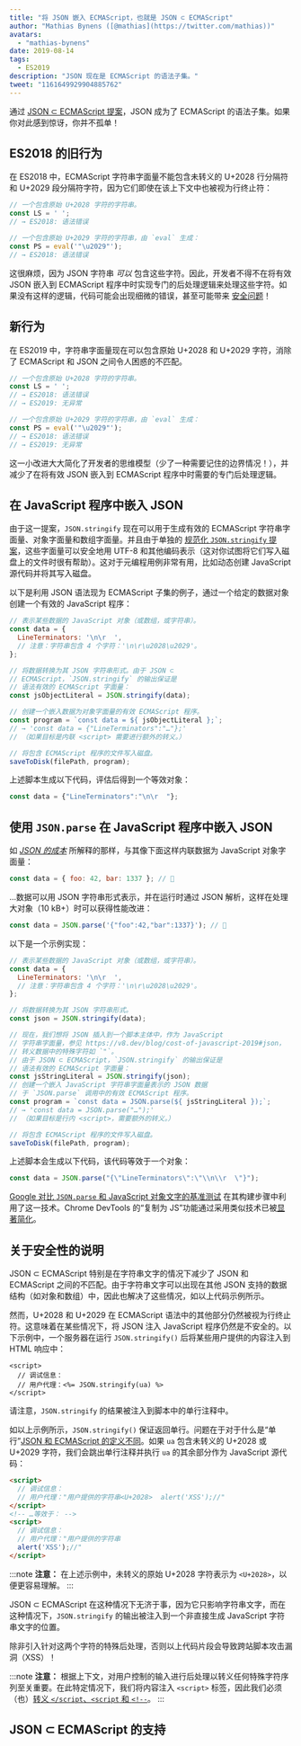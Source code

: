 ```yaml
---
title: "将 JSON 嵌入 ECMAScript，也就是 JSON ⊂ ECMAScript"
author: "Mathias Bynens ([@mathias](https://twitter.com/mathias))"
avatars:
  - "mathias-bynens"
date: 2019-08-14
tags:
  - ES2019
description: "JSON 现在是 ECMAScript 的语法子集。"
tweet: "1161649929904885762"
---
```

通过 [JSON ⊂ ECMAScript 提案](https://github.com/tc39/proposal-json-superset)，JSON 成为了 ECMAScript 的语法子集。如果你对此感到惊讶，你并不孤单！

## ES2018 的旧行为

在 ES2018 中，ECMAScript 字符串字面量不能包含未转义的 U+2028 行分隔符和 U+2029 段分隔符字符，因为它们即使在该上下文中也被视为行终止符：

```js
// 一个包含原始 U+2028 字符的字符串。
const LS = ' ';
// → ES2018: 语法错误

// 一个包含原始 U+2029 字符的字符串，由 `eval` 生成：
const PS = eval('"\u2029"');
// → ES2018: 语法错误
```

这很麻烦，因为 JSON 字符串 _可以_ 包含这些字符。因此，开发者不得不在将有效 JSON 嵌入到 ECMAScript 程序中时实现专门的后处理逻辑来处理这些字符。如果没有这样的逻辑，代码可能会出现细微的错误，甚至可能带来 [安全问题](#security)！

<!--truncate-->
## 新行为

在 ES2019 中，字符串字面量现在可以包含原始 U+2028 和 U+2029 字符，消除了 ECMAScript 和 JSON 之间令人困惑的不匹配。

```js
// 一个包含原始 U+2028 字符的字符串。
const LS = ' ';
// → ES2018: 语法错误
// → ES2019: 无异常

// 一个包含原始 U+2029 字符的字符串，由 `eval` 生成：
const PS = eval('"\u2029"');
// → ES2018: 语法错误
// → ES2019: 无异常
```

这一小改进大大简化了开发者的思维模型（少了一种需要记住的边界情况！），并减少了在将有效 JSON 嵌入到 ECMAScript 程序中时需要的专门后处理逻辑。

## 在 JavaScript 程序中嵌入 JSON

由于这一提案，`JSON.stringify` 现在可以用于生成有效的 ECMAScript 字符串字面量、对象字面量和数组字面量。并且由于单独的 [规范化 `JSON.stringify` 提案](/features/well-formed-json-stringify)，这些字面量可以安全地用 UTF-8 和其他编码表示（这对你试图将它们写入磁盘上的文件时很有帮助）。这对于元编程用例非常有用，比如动态创建 JavaScript 源代码并将其写入磁盘。

以下是利用 JSON 语法现为 ECMAScript 子集的例子，通过一个给定的数据对象创建一个有效的 JavaScript 程序：

```js
// 表示某些数据的 JavaScript 对象（或数组，或字符串）。
const data = {
  LineTerminators: '\n\r  ',
  // 注意：字符串包含 4 个字符：'\n\r\u2028\u2029'。
};

// 将数据转换为其 JSON 字符串形式。由于 JSON ⊂
// ECMAScript，`JSON.stringify` 的输出保证是
// 语法有效的 ECMAScript 字面量：
const jsObjectLiteral = JSON.stringify(data);

// 创建一个嵌入数据为对象字面量的有效 ECMAScript 程序。
const program = `const data = ${ jsObjectLiteral };`;
// → 'const data = {"LineTerminators":"…"};'
// （如果目标是内联 <script> 需要进行额外的转义。）

// 将包含 ECMAScript 程序的文件写入磁盘。
saveToDisk(filePath, program);
```

上述脚本生成以下代码，评估后得到一个等效对象：

```js
const data = {"LineTerminators":"\n\r  "};
```

## 使用 `JSON.parse` 在 JavaScript 程序中嵌入 JSON

如 [_JSON 的成本_](/blog/cost-of-javascript-2019#json) 所解释的那样，与其像下面这样内联数据为 JavaScript 对象字面量：

```js
const data = { foo: 42, bar: 1337 }; // 🐌
```

…数据可以用 JSON 字符串形式表示，并在运行时通过 JSON 解析，这样在处理大对象（10 kB+）时可以获得性能改进：

```js
const data = JSON.parse('{"foo":42,"bar":1337}'); // 🚀
```

以下是一个示例实现：

```js
// 表示某些数据的 JavaScript 对象（或数组，或字符串）。
const data = {
  LineTerminators: '\n\r  ',
  // 注意：字符串包含 4 个字符：'\n\r\u2028\u2029'。
};

// 将数据转换为其 JSON 字符串形式。
const json = JSON.stringify(data);

// 现在，我们想将 JSON 插入到一个脚本主体中，作为 JavaScript
// 字符串字面量，参见 https://v8.dev/blog/cost-of-javascript-2019#json，
// 转义数据中的特殊字符如 `"`。
// 由于 JSON ⊂ ECMAScript，`JSON.stringify` 的输出保证是
// 语法有效的 ECMAScript 字面量：
const jsStringLiteral = JSON.stringify(json);
// 创建一个嵌入 JavaScript 字符串字面量表示的 JSON 数据
// 于 `JSON.parse` 调用中的有效 ECMAScript 程序。
const program = `const data = JSON.parse(${ jsStringLiteral });`;
// → 'const data = JSON.parse("…");'
// （如果目标是行内 <script>，需要额外的转义。）

// 将包含 ECMAScript 程序的文件写入磁盘。
saveToDisk(filePath, program);
```

上述脚本会生成以下代码，该代码等效于一个对象：

```js
const data = JSON.parse("{\"LineTerminators\":\"\\n\\r  \"}");
```

[Google 对比 `JSON.parse` 和 JavaScript 对象文字的基准测试](https://github.com/GoogleChromeLabs/json-parse-benchmark) 在其构建步骤中利用了这一技术。Chrome DevTools 的“复制为 JS”功能通过采用类似技术已被[显著简化](https://chromium-review.googlesource.com/c/chromium/src/+/1464719/9/third_party/blink/renderer/devtools/front_end/elements/DOMPath.js)。

## 关于安全性的说明

JSON ⊂ ECMAScript 特别是在字符串文字的情况下减少了 JSON 和 ECMAScript 之间的不匹配。由于字符串文字可以出现在其他 JSON 支持的数据结构（如对象和数组）中，因此也解决了这些情况，如以上代码示例所示。

然而，U+2028 和 U+2029 在 ECMAScript 语法中的其他部分仍然被视为行终止符。这意味着在某些情况下，将 JSON 注入 JavaScript 程序仍然是不安全的。以下示例中，一个服务器在运行 `JSON.stringify()` 后将某些用户提供的内容注入到 HTML 响应中：

```ejs
<script>
  // 调试信息：
  // 用户代理：<%= JSON.stringify(ua) %>
</script>
```

请注意，`JSON.stringify` 的结果被注入到脚本中的单行注释中。

如以上示例所示，`JSON.stringify()` 保证返回单行。问题在于对于什么是“单行”[JSON 和 ECMAScript 的定义不同](https://speakerdeck.com/mathiasbynens/hacking-with-unicode?slide=136)。如果 `ua` 包含未转义的 U+2028 或 U+2029 字符，我们会跳出单行注释并执行 `ua` 的其余部分作为 JavaScript 源代码：

```html
<script>
  // 调试信息：
  // 用户代理："用户提供的字符串<U+2028>  alert('XSS');//"
</script>
<!-- …等效于： -->
<script>
  // 调试信息：
  // 用户代理："用户提供的字符串
  alert('XSS');//"
</script>
```

:::note
**注意：** 在上述示例中，未转义的原始 U+2028 字符表示为 `<U+2028>`，以便更容易理解。
:::

JSON ⊂ ECMAScript 在这种情况下无济于事，因为它只影响字符串文字，而在这种情况下，`JSON.stringify` 的输出被注入到一个非直接生成 JavaScript 字符串文字的位置。

除非引入针对这两个字符的特殊后处理，否则以上代码片段会导致跨站脚本攻击漏洞（XSS）！

:::note
**注意：** 根据上下文，对用户控制的输入进行后处理以转义任何特殊字符序列至关重要。在此特定情况下，我们将内容注入 `<script>` 标签，因此我们必须（也）[转义 `</script`、`<script` 和 `<!-​-`](https://mathiasbynens.be/notes/etago#recommendations)。
:::

## JSON ⊂ ECMAScript 的支持

<feature-support chrome="66 /blog/v8-release-66#json-ecmascript"
                 firefox="yes"
                 safari="yes"
                 nodejs="10"
                 babel="yes https://github.com/babel/babel/tree/master/packages/babel-plugin-proposal-json-strings"></feature-support>
